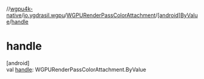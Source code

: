 //[wgpu4k-native](../../../../index.md)/[io.ygdrasil.wgpu](../../index.md)/[WGPURenderPassColorAttachment](../index.md)/[[android]ByValue](index.md)/[handle](handle.md)

# handle

[android]\
val [handle](handle.md): WGPURenderPassColorAttachment.ByValue